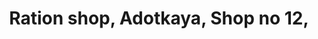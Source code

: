 ---
title: Ration shop, Adotkaya, Shop no 12,
url: /ration-shop-adotkaya-shop-no-12/
latitude: 12.421
longitude: 75.293
---